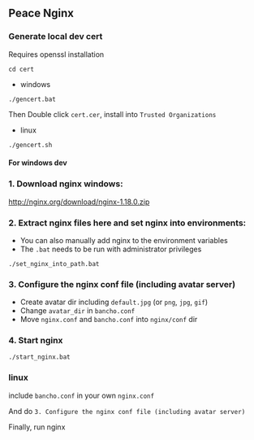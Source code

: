 ## Peace Nginx

### Generate local dev cert

Requires openssl installation

```
cd cert
```

- windows

```
./gencert.bat
```

Then Double click `cert.cer`, install into `Trusted Organizations`

- linux
```
./gencert.sh
```

#### For windows dev

### 1. Download nginx windows:
http://nginx.org/download/nginx-1.18.0.zip


### 2. Extract nginx files here and set nginx into environments:
- You can also manually add nginx to the environment variables
- The `.bat` needs to be run with administrator privileges
```
./set_nginx_into_path.bat
```

### 3. Configure the nginx conf file (including avatar server)

- Create avatar dir including `default.jpg` (or `png`, `jpg`, `gif`)
- Change `avatar_dir` in `bancho.conf`
- Move `nginx.conf` and `bancho.conf` into `nginx/conf` dir

### 4. Start nginx
```
./start_nginx.bat
```

### linux

include `bancho.conf` in your own `nginx.conf`

And do `3. Configure the nginx conf file (including avatar server)`

Finally, run nginx

